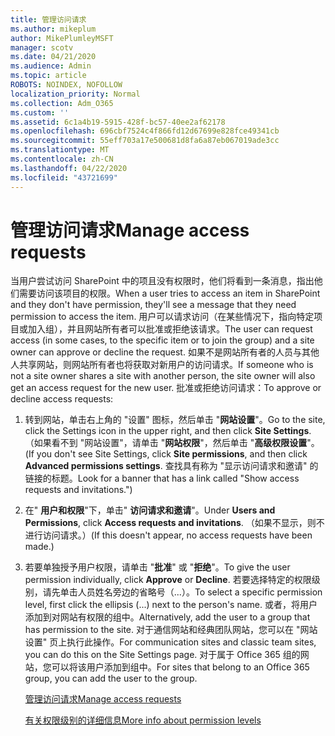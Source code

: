 ```yaml
---
title: 管理访问请求
ms.author: mikeplum
author: MikePlumleyMSFT
manager: scotv
ms.date: 04/21/2020
ms.audience: Admin
ms.topic: article
ROBOTS: NOINDEX, NOFOLLOW
localization_priority: Normal
ms.collection: Adm_O365
ms.custom: ''
ms.assetid: 6c1a4b19-5915-428f-bc57-40ee2af62178
ms.openlocfilehash: 696cbf7524c4f866fd12d67699e828fce49341cb
ms.sourcegitcommit: 55eff703a17e500681d8fa6a87eb067019ade3cc
ms.translationtype: MT
ms.contentlocale: zh-CN
ms.lasthandoff: 04/22/2020
ms.locfileid: "43721699"
---
```

# <a name="manage-access-requests"></a><span data-ttu-id="59d4b-102">管理访问请求</span><span class="sxs-lookup"><span data-stu-id="59d4b-102">Manage access requests</span></span>

<span data-ttu-id="59d4b-103">当用户尝试访问 SharePoint 中的项且没有权限时，他们将看到一条消息，指出他们需要访问该项目的权限。</span><span class="sxs-lookup"><span data-stu-id="59d4b-103">When a user tries to access an item in SharePoint and they don't have permission, they'll see a message that they need permission to access the item.</span></span> <span data-ttu-id="59d4b-104">用户可以请求访问（在某些情况下，指向特定项目或加入组），并且网站所有者可以批准或拒绝该请求。</span><span class="sxs-lookup"><span data-stu-id="59d4b-104">The user can request access (in some cases, to the specific item or to join the group) and a site owner can approve or decline the request.</span></span> <span data-ttu-id="59d4b-105">如果不是网站所有者的人员与其他人共享网站，则网站所有者也将获取对新用户的访问请求。</span><span class="sxs-lookup"><span data-stu-id="59d4b-105">If someone who is not a site owner shares a site with another person, the site owner will also get an access request for the new user.</span></span> <span data-ttu-id="59d4b-106">批准或拒绝访问请求：</span><span class="sxs-lookup"><span data-stu-id="59d4b-106">To approve or decline access requests:</span></span>
  
1. <span data-ttu-id="59d4b-107">转到网站，单击右上角的 "设置" 图标，然后单击 "**网站设置**"。</span><span class="sxs-lookup"><span data-stu-id="59d4b-107">Go to the site, click the Settings icon in the upper right, and then click **Site Settings**.</span></span> <span data-ttu-id="59d4b-108">（如果看不到 "网站设置"，请单击 "**网站权限**"，然后单击 "**高级权限设置**"。</span><span class="sxs-lookup"><span data-stu-id="59d4b-108">(If you don't see Site Settings, click **Site permissions**, and then click **Advanced permissions settings**.</span></span> <span data-ttu-id="59d4b-109">查找具有称为 "显示访问请求和邀请" 的链接的标题。</span><span class="sxs-lookup"><span data-stu-id="59d4b-109">Look for a banner that has a link called "Show access requests and invitations.")</span></span>
    
2. <span data-ttu-id="59d4b-110">在" **用户和权限**"下，单击" **访问请求和邀请**"。</span><span class="sxs-lookup"><span data-stu-id="59d4b-110">Under **Users and Permissions**, click **Access requests and invitations**.</span></span> <span data-ttu-id="59d4b-111">（如果不显示，则不进行访问请求。）</span><span class="sxs-lookup"><span data-stu-id="59d4b-111">(If this doesn't appear, no access requests have been made.)</span></span>
    
3. <span data-ttu-id="59d4b-112">若要单独授予用户权限，请单击 "**批准**" 或 "**拒绝**"。</span><span class="sxs-lookup"><span data-stu-id="59d4b-112">To give the user permission individually, click **Approve** or **Decline**.</span></span> <span data-ttu-id="59d4b-113">若要选择特定的权限级别，请先单击人员姓名旁边的省略号（...）。</span><span class="sxs-lookup"><span data-stu-id="59d4b-113">To select a specific permission level, first click the ellipsis (...) next to the person's name.</span></span> <span data-ttu-id="59d4b-114">或者，将用户添加到对网站有权限的组中。</span><span class="sxs-lookup"><span data-stu-id="59d4b-114">Alternatively, add the user to a group that has permission to the site.</span></span> <span data-ttu-id="59d4b-115">对于通信网站和经典团队网站，您可以在 "网站设置" 页上执行此操作。</span><span class="sxs-lookup"><span data-stu-id="59d4b-115">For communication sites and classic team sites, you can do this on the Site Settings page.</span></span> <span data-ttu-id="59d4b-116">对于属于 Office 365 组的网站，您可以将该用户添加到组中。</span><span class="sxs-lookup"><span data-stu-id="59d4b-116">For sites that belong to an Office 365 group, you can add the user to the group.</span></span>
    
    [<span data-ttu-id="59d4b-117">管理访问请求</span><span class="sxs-lookup"><span data-stu-id="59d4b-117">Manage access requests </span></span>](https://go.microsoft.com/fwlink/?linkid=2008747)
    
    [<span data-ttu-id="59d4b-118">有关权限级别的详细信息</span><span class="sxs-lookup"><span data-stu-id="59d4b-118">More info about permission levels</span></span>](https://go.microsoft.com/fwlink/?linkid=867071)
    


